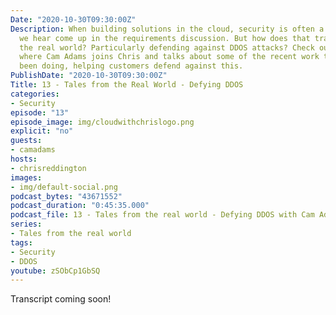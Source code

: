 ```yaml
---
Date: "2020-10-30T09:30:00Z"
Description: When building solutions in the cloud, security is often a pillar that
  we hear come up in the requirements discussion. But how does that translate into
  the real world? Particularly defending against DDOS attacks? Check out this episode,
  where Cam Adams joins Chris and talks about some of the recent work that he has
  been doing, helping customers defend against this.
PublishDate: "2020-10-30T09:30:00Z"
Title: 13 - Tales from the Real World - Defying DDOS
categories:
- Security
episode: "13"
episode_image: img/cloudwithchrislogo.png
explicit: "no"
guests:
- camadams
hosts:
- chrisreddington
images:
- img/default-social.png
podcast_bytes: "43671552"
podcast_duration: "0:45:35.000"
podcast_file: 13 - Tales from the real world - Defying DDOS with Cam Adams.mp3
series:
- Tales from the real world
tags:
- Security
- DDOS
youtube: zSObCp1GbSQ
---
```


Transcript coming soon!
